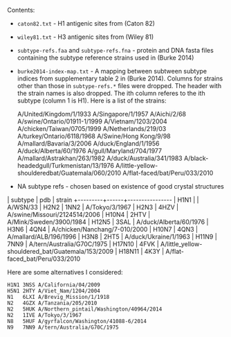 Contents:

 * `caton82.txt` - H1 antigenic sites from (Caton 82)

 * `wiley81.txt` - H3 antigenic sites from (Wiley 81)

 * `subtype-refs.faa` and `subtype-refs.fna` - protein and DNA fasta files
   containing the subtype reference strains used in (Burke 2014)

 * `burke2014-index-map.txt` - A mapping between subtween subtype indices from
   supplementary table 2 in (Burke 2014). Columns for strains other than those
   in `subtype-refs.*` files were dropped. The header with the strain names is
   also dropped. The ith column referes to the ith subtype (column 1 is H1).
   Here is a list of the strains:

    A/United/Kingdom/1/1933
    A/Singapore/1/1957
    A/Aichi/2/68
    A/swine/Ontario/01911-1/1999
    A/Vietnam/1203/2004
    A/chicken/Taiwan/0705/1999
    A/Netherlands/219/03
    A/turkey/Ontario/6118/1968
    A/Swine/Hong Kong/9/98
    A/mallard/Bavaria/3/2006
    A/duck/England/1/1956
    A/duck/Alberta/60/1976
    A/gull/Maryland/704/1977
    A/mallard/Astrakhan/263/1982
    A/duck/Australia/341/1983
    A/black-headedgull/Turkmenistan/13/1976
    A/little-yellow-shoulderedbat/Guatemala/060/2010
    A/flat-faced/bat/Peru/033/2010

 * NA subtype refs - chosen based on existence of good crystal structures

  | subtype | pdb  | strain
  +---------+------+----------------
  | H1N1    |      | A/WSN/33
  | H2N2    | 1NN2 | A/Tokyo/3/1967
  | H2N3    | 4HZV | A/swine/Missouri/2124514/2006
  | H10N4   | 2HTV | A/Mink/Sweden/3900/1984
  | H12N5   | 3SAL | A/duck/Alberta/60/1976
  | H3N6    | 4QN4 | A/chicken/Nanchang/7-010/2000
  | H10N7   | 4QN3 | A/mallard/ALB/196/1996
  | H3N8    | 2HT5 | A/duck/Ukraine/1/1963
  | H11N9   | 7NN9 | A/tern/Australia/G70C/1975
  | H17N10  | 4FVK | A/little_yellow-shouldered_bat/Guatemala/153/2009
  | H18N11  | 4K3Y | A/flat-faced_bat/Peru/033/2010

  Here are some alternatives I considered:

    H1N1 3NSS A/California/04/2009
    H5N1 2HTY A/Viet_Nam/1204/2004
    N1   6LXI A/Brevig_Mission/1/1918
    N2   4GZX A/Tanzania/205/2010
    N2   5HUK A/Northern_pintail/Washington/40964/2014
    N2   1IVE A/Tokyo/3/1967
    N8   5HUF A/gyrfalcon/Washington/41088-6/2014
    N9   7NN9 A/tern/Australia/G70C/1975
